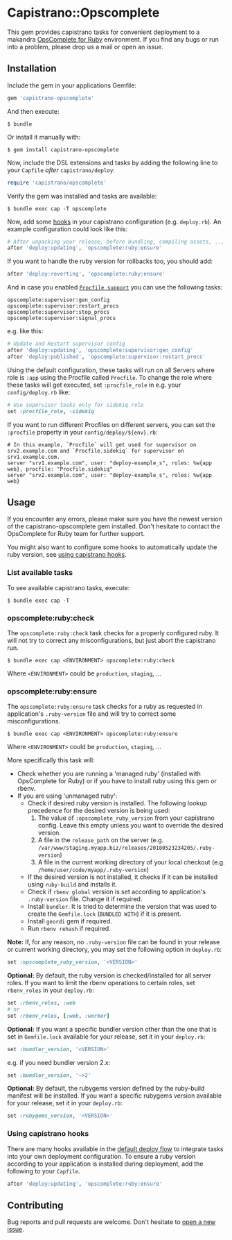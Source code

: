 # Capistrano::Opscomplete

This gem provides capistrano tasks for convenient deployment to a makandra [OpsComplete for Ruby](https://opscomplete.com/ruby) environment. If you find any bugs or run into a problem, please drop us a mail or open an issue.

## Installation

Include the gem in your applications Gemfile:

```ruby
gem 'capistrano-opscomplete'
```

And then execute:

    $ bundle

Or install it manually with:

    $ gem install capistrano-opscomplete

Now, include the DSL extensions and tasks by adding the following line to your `Capfile` _after_ `capistrano/deploy`:

```ruby
require 'capistrano/opscomplete'
```

Verify the gem was installed and tasks are available:

    $ bundle exec cap -T opscomplete

Now, add some [hooks](#using-capistrano-hooks) in your capistrano configuration (e.g. `deploy.rb`).
An example configuration could look like this:

```ruby
# After unpacking your release, before bundling, compiling assets, ...
after 'deploy:updating', 'opscomplete:ruby:ensure'
```

If you want to handle the ruby version for rollbacks too, you should add:

```ruby
after 'deploy:reverting', 'opscomplete:ruby:ensure'
```

And in case you enabled [`Procfile support`](https://makandracards.com/opscomplete/67829-procfile-support) you can use the following tasks:

    opscomplete:supervisor:gen_config
    opscomplete:supervisor:restart_procs
    opscomplete:supervisor:stop_procs
    opscomplete:supervisor:signal_procs

e.g. like this:

```ruby
# Update and Restart supervisor config
after 'deploy:updating', 'opscomplete:supervisor:gen_config'
after 'deploy:published', 'opscomplete:supervisor:restart_procs'
```

Using the default configuration, these tasks will run on all Servers where role is `:app` using the Procfile called `Procfile`.
To change the role where these tasks will get executed, set `:procfile_role` in e.g. your `config/deploy.rb` like:

```ruby
# Use supervisor tasks only for sidekiq role
set :procfile_role, :sidekiq
```

If you want to run different Procfiles on different servers, you can set the `:procfile` property in your `config/deploy/${env}.rb`:

```
# In this example, `Procfile` will get used for supervisor on srv2.example.com and `Procfile.sidekiq` for supervisor on srv1.example.com.
server "srv1.example.com", user: "deploy-example_s", roles: %w{app web}, procfile: "Procfile.sidekiq"
server "srv2.example.com", user: "deploy-example_s", roles: %w{app web}
```

## Usage

If you encounter any errors, please make sure you have the newest version of the capistrano-opscomplete gem installed. Don't hesitate to contact the OpsComplete for Ruby team for further support.

You might also want to configure some hooks to automatically update the ruby version, see [using capistrano hooks](#using-capistrano-hooks).


### List available tasks

To see available capistrano tasks, execute:

    $ bundle exec cap -T


### opscomplete:ruby:check

The `opscomplete:ruby:check` task checks for a properly configured ruby. It will not try to correct any misconfigurations, but just abort the capistrano run.

    $ bundle exec cap <ENVIRONMENT> opscomplete:ruby:check

Where `<ENVIRONMENT>` could be `production`, `staging`, ...


### opscomplete:ruby:ensure

The `opscomplete:ruby:ensure` task checks for a ruby as requested in application's `.ruby-version` file and will try to correct some misconfigurations.

    $ bundle exec cap <ENVIRONMENT> opscomplete:ruby:ensure

Where `<ENVIRONMENT>` could be `production`, `staging`, ...

More specifically this task will:
  - Check whether you are running a 'managed ruby' (installed with OpsComplete for Ruby) or if you have to install ruby using this gem or rbenv.
  - If you are using 'unmanaged ruby':
    - Check if desired ruby version is installed. The following lookup precedence for the desired version is being used:
      1) The value of `:opscomplete_ruby_version` from your capistrano config. Leave this empty unless you want to override the desired version.
      2) A file in the `release_path` on the server (e.g. `/var/www/staging.myapp.biz/releases/20180523234205/.ruby-version`)
      3) A file in the current working directory of your local checkout (e.g. `/home/user/code/myapp/.ruby-version`)
    - If the desired version is not installed, it checks if it can be installed using `ruby-build` and installs it.
    - Check if `rbenv global` version is set according to application's `.ruby-version` file. Change it if required.
    - Install `bundler`. It is tried to determine the version that was used to create the `Gemfile.lock` (`BUNDLED WITH`) if it is present.
    - Install `geordi` gem if required.
    - Run `rbenv rehash` if required.

**Note:** If, for any reason, no `.ruby-version` file can be found in your release or current working directory, you may set the following option in `deploy.rb`:

```ruby
set :opscomplete_ruby_version, '<VERSION>'
```

**Optional:** By default, the ruby version is checked/installed for all server roles. If you want to limit the rbenv operations to certain roles, set `rbenv_roles` in your `deploy.rb`:

```ruby
set :rbenv_roles, :web
# or
set :rbenv_roles, [:web, :worker]
```

**Optional:** If you want a specific bundler version other than the one that is set in `Gemfile.lock` available for your release, set it in your `deploy.rb`:

```ruby
set :bundler_version, '<VERSION>'
```

e.g. if you need bundler version 2.x:

```ruby
set :bundler_version, '~>2'
```

**Optional:** By default, the rubygems version defined by the ruby-build manifest will be installed. If you want a specific rubygems version available for your release, set it in your `deploy.rb`:

```ruby
set :rubygems_version, '<VERSION>'
```

### Using capistrano hooks

There are many hooks available in the [default deploy flow](https://capistranorb.com/documentation/getting-started/flow/) to integrate tasks into your own deployment configuration. To ensure a ruby version according to your application is installed during deployment, add the following to your `Capfile`.

```ruby
after 'deploy:updating', 'opscomplete:ruby:ensure'
```

## Contributing

Bug reports and pull requests are welcome. Don't hesitate to [open a new issue](https://github.com/makandra/capistrano-opscomplete/issues/new).

